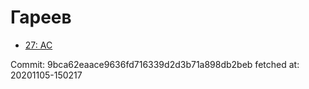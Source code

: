 # Гареев
- [27: AC](27.md)

Commit: 9bca62eaace9636fd716339d2d3b71a898db2beb
 fetched at: 20201105-150217
